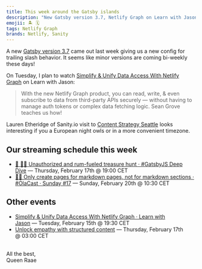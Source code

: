 ```yaml
---
title: This week around the Gatsby islands
description: "New Gatsby version 3.7, Netlify Graph on Learn with Jason, our regular streams and more..."
emojii: 🏝 🗓
tags: Netlify Graph
brands: Netlify, Sanity
---
```


A new [Gatsby version 3.7](https://twitter.com/GatsbyChangelog/status/1491110567247237121?s=20&t=D6o_JaeU7gk4VFevxFR9zA) came out last week giving us a new config for trailing slash behavior. It seems like minor versions are coming bi-weekly these days!

On Tuesday, I plan to watch [Simplify & Unify Data Access With Netlify Graph](https://www.learnwithjason.dev/simplify-and-unify-data-access-with-netlify-graph) on Learn with Jason:

> With the new Netlify Graph product, you can read, write, & even subscribe to data from third-party APIs securely — without having to manage auth tokens or complex data fetching logic. Sean Grove teaches us how!

Lauren Etheridge of Sanity.io visit to [Content Strategy Seattle](https://www.meetup.com/Content-Strategy-Seattle/events/283654504/) looks interesting if you a European night owls or in a more convenient timezone.

## Our streaming schedule this week

- [🔴 🏴‍☠️ Unauthorized and rum-fueled treasure hunt · #GatsbyJS Deep Dive](https://youtu.be/hzZOkTAvE8M)&nbsp;—&nbsp;Thursday, February 17th @&nbsp;19:00&nbsp;CET
- [🔴⛵ Only create pages for markdown pages, not for markdown sections · #OlaCast · Sunday #17](https://youtu.be/lMDA0WuAZSA)&nbsp;—&nbsp;Sunday, February 20th @&nbsp;10:30&nbsp;CET

## Other events

- [Simplify & Unify Data Access With Netlify Graph · Learn with Jason](https://www.learnwithjason.dev/simplify-and-unify-data-access-with-netlify-graph)&nbsp;—&nbsp;Tuesday, February 15th @&nbsp;19:30&nbsp;CET
- [Unlock empathy with structured content](https://www.meetup.com/Content-Strategy-Seattle/events/283654504/)&nbsp;—&nbsp;Thursday, February 17th @&nbsp;03:00&nbsp;CET

&nbsp;  
All the best,  
Queen Raae
